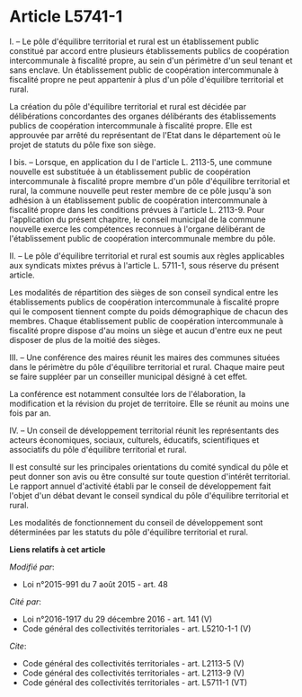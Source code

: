 # Article L5741-1

I. – Le pôle d'équilibre territorial et rural est un établissement public constitué par accord entre plusieurs établissements
publics de coopération intercommunale à fiscalité propre, au sein d'un périmètre d'un seul tenant et sans enclave. Un
établissement public de coopération intercommunale à fiscalité propre ne peut appartenir à plus d'un pôle d'équilibre
territorial et rural.

La création du pôle d'équilibre territorial et rural est décidée par délibérations concordantes des organes délibérants des
établissements publics de coopération intercommunale à fiscalité propre. Elle est approuvée par arrêté du représentant de
l'Etat dans le département où le projet de statuts du pôle fixe son siège.

I bis. – Lorsque, en application du I de l'article L. 2113-5, une commune nouvelle est substituée à un établissement public
de coopération intercommunale à fiscalité propre membre d'un pôle d'équilibre territorial et rural, la commune nouvelle peut
rester membre de ce pôle jusqu'à son adhésion à un établissement public de coopération intercommunale à fiscalité propre dans
les conditions prévues à l'article L. 2113-9. Pour l'application du présent chapitre, le conseil municipal de la commune
nouvelle exerce les compétences reconnues à l'organe délibérant de l'établissement public de coopération intercommunale
membre du pôle.

II. – Le pôle d'équilibre territorial et rural est soumis aux règles applicables aux syndicats mixtes prévus à l'article L.
5711-1, sous réserve du présent article.

Les modalités de répartition des sièges de son conseil syndical entre les établissements publics de coopération
intercommunale à fiscalité propre qui le composent tiennent compte du poids démographique de chacun des membres. Chaque
établissement public de coopération intercommunale à fiscalité propre dispose d'au moins un siège et aucun d'entre eux ne
peut disposer de plus de la moitié des sièges.

III. – Une conférence des maires réunit les maires des communes situées dans le périmètre du pôle d'équilibre territorial et
rural. Chaque maire peut se faire suppléer par un conseiller municipal désigné à cet effet.

La conférence est notamment consultée lors de l'élaboration, la modification et la révision du projet de territoire. Elle se
réunit au moins une fois par an.

IV. – Un conseil de développement territorial réunit les représentants des acteurs économiques, sociaux, culturels,
éducatifs, scientifiques et associatifs du pôle d'équilibre territorial et rural.

Il est consulté sur les principales orientations du comité syndical du pôle et peut donner son avis ou être consulté sur
toute question d'intérêt territorial. Le rapport annuel d'activité établi par le conseil de développement fait l'objet d'un
débat devant le conseil syndical du pôle d'équilibre territorial et rural.

Les modalités de fonctionnement du conseil de développement sont déterminées par les statuts du pôle d'équilibre territorial
et rural.

**Liens relatifs à cet article**

_Modifié par_:

  - Loi n°2015-991 du 7 août 2015 - art. 48

_Cité par_:

  - Loi n°2016-1917 du 29 décembre 2016 - art. 141 (V)
  - Code général des collectivités territoriales - art. L5210-1-1 (V)

_Cite_:

  - Code général des collectivités territoriales - art. L2113-5 (V)
  - Code général des collectivités territoriales - art. L2113-9 (V)
  - Code général des collectivités territoriales - art. L5711-1 (VT)
